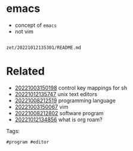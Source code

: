 # emacs

- concept of `emacs`
- not vim

```
```

` zet/20221012135301/README.md `

# Related

- [20221003150198](/zet/20221003150198/README.md) control key mappings for sh
- [20221012135747](/zet/20221012135747/README.md) unix text editors
- [20221008212519](/zet/20221008212519/README.md) programming language
- [20221003150067](/zet/20221003150067/README.md) vim
- [20221008212802](/zet/20221008212802/README.md) software program
- [20221012134856](/zet/20221012134856/README.md) what is org roam?

Tags:

    #program #editor
